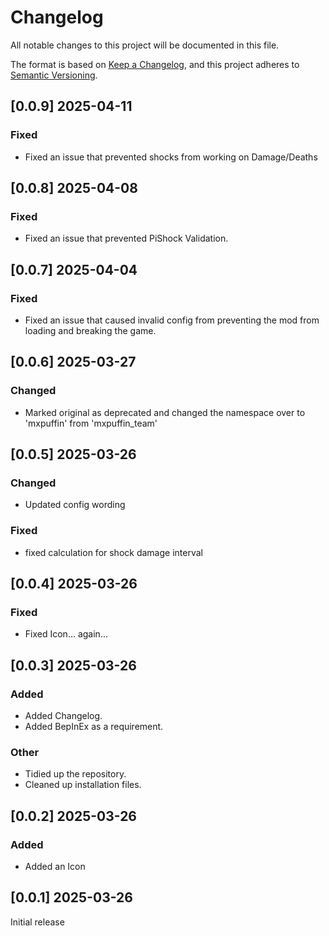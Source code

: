 # Changelog

All notable changes to this project will be documented in this file.

The format is based on [Keep a Changelog](https://keepachangelog.com/en/1.1.0/),
and this project adheres to [Semantic Versioning](https://semver.org/spec/v2.0.0.html).

## [0.0.9] 2025-04-11

### Fixed
- Fixed an issue that prevented shocks from working on Damage/Deaths

## [0.0.8] 2025-04-08

### Fixed
- Fixed an issue that prevented PiShock Validation.

## [0.0.7] 2025-04-04

### Fixed
- Fixed an issue that caused invalid config from preventing the mod from loading and breaking the game.

## [0.0.6] 2025-03-27

### Changed
- Marked original as deprecated and changed the namespace over to 'mxpuffin' from 'mxpuffin_team'

## [0.0.5] 2025-03-26

### Changed
- Updated config wording

### Fixed 
- fixed calculation for shock damage interval

## [0.0.4] 2025-03-26

### Fixed
- Fixed Icon... again...

## [0.0.3] 2025-03-26

### Added

- Added Changelog.
- Added BepInEx as a requirement.

### Other

- Tidied up the repository.
- Cleaned up installation files.

## [0.0.2] 2025-03-26

### Added

- Added an Icon

## [0.0.1] 2025-03-26

Initial release